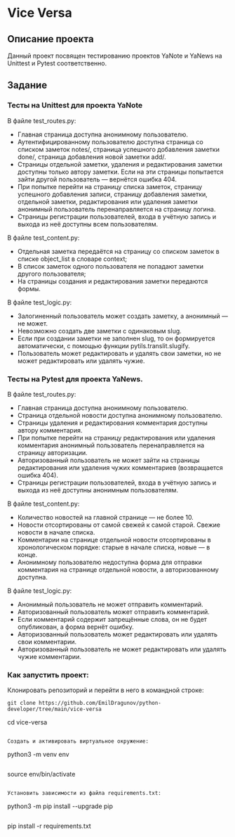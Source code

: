 # Vice Versa
## Описание проекта
Данный проект посвящен тестированию проектов YaNote и YaNews на Unittest и Pytest соответственно.
## Задание
### Тесты на Unittest для проекта YaNote
В файле test_routes.py:
- Главная страница доступна анонимному пользователю.
- Аутентифицированному пользователю доступна страница со списком заметок notes/, страница успешного добавления заметки done/, страница добавления новой заметки add/.
- Страницы отдельной заметки, удаления и редактирования заметки доступны только автору заметки. Если на эти страницы попытается зайти другой пользователь — вернётся ошибка 404.
- При попытке перейти на страницу списка заметок, страницу успешного добавления записи, страницу добавления заметки, отдельной заметки, редактирования или удаления заметки анонимный пользователь перенаправляется на страницу логина.
- Страницы регистрации пользователей, входа в учётную запись и выхода из неё доступны всем пользователям.

В файле test_content.py:
- Отдельная заметка передаётся на страницу со списком заметок в списке object_list в словаре context;
- В список заметок одного пользователя не попадают заметки другого пользователя;
- На страницы создания и редактирования заметки передаются формы.

В файле test_logic.py:
- Залогиненный пользователь может создать заметку, а анонимный — не может.
- Невозможно создать две заметки с одинаковым slug.
- Если при создании заметки не заполнен slug, то он формируется автоматически, с помощью функции pytils.translit.slugify.
- Пользователь может редактировать и удалять свои заметки, но не может редактировать или удалять чужие.
### Тесты на Pytest для проекта YaNews.
В файле test_routes.py:
- Главная страница доступна анонимному пользователю.
- Страница отдельной новости доступна анонимному пользователю.
- Страницы удаления и редактирования комментария доступны автору комментария.
- При попытке перейти на страницу редактирования или удаления комментария анонимный пользователь перенаправляется на страницу авторизации.
- Авторизованный пользователь не может зайти на страницы редактирования или удаления чужих комментариев (возвращается ошибка 404).
- Страницы регистрации пользователей, входа в учётную запись и выхода из неё доступны анонимным пользователям.

В файле test_content.py:
- Количество новостей на главной странице — не более 10.
- Новости отсортированы от самой свежей к самой старой. Свежие новости в начале списка.
- Комментарии на странице отдельной новости отсортированы в хронологическом порядке: старые в начале списка, новые — в конце.
- Анонимному пользователю недоступна форма для отправки комментария на странице отдельной новости, а авторизованному доступна.

В файле test_logic.py:
- Анонимный пользователь не может отправить комментарий.
- Авторизованный пользователь может отправить комментарий.
- Если комментарий содержит запрещённые слова, он не будет опубликован, а форма вернёт ошибку.
- Авторизованный пользователь может редактировать или удалять свои комментарии.
- Авторизованный пользователь не может редактировать или удалять чужие комментарии.
### Как запустить проект:

Клонировать репозиторий и перейти в него в командной строке:

```
git clone https://github.com/EmilDragunov/python-developer/tree/main/vice-versa

```
cd vice-versa
```

Cоздать и активировать виртуальное окружение:

```
python3 -m venv env
```

```
source env/bin/activate
```

Установить зависимости из файла requirements.txt:

```
python3 -m pip install --upgrade pip
```

```
pip install -r requirements.txt
```